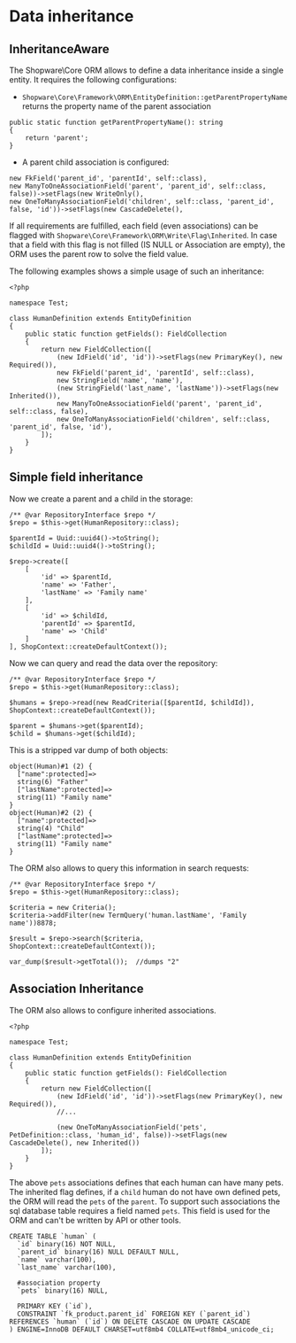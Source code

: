 # Data inheritance

## InheritanceAware
The Shopware\Core ORM allows to define a data inheritance inside a single entity.
It requires the following configurations:
* `Shopware\Core\Framework\ORM\EntityDefinition::getParentPropertyName` returns the property name of the parent association
```
public static function getParentPropertyName(): string
{
    return 'parent';
}

```
* A parent child association is configured:
```
new FkField('parent_id', 'parentId', self::class),
new ManyToOneAssociationField('parent', 'parent_id', self::class, false))->setFlags(new WriteOnly(),
new OneToManyAssociationField('children', self::class, 'parent_id', false, 'id'))->setFlags(new CascadeDelete(),
```

If all requirements are fulfilled, each field (even associations) can be flagged with `Shopware\Core\Framework\ORM\Write\Flag\Inherited`.
In case that a field with this flag is not filled (IS NULL or Association are empty), the ORM uses the parent row to solve the field value.

The following examples shows a simple usage of such an inheritance:
```
<?php

namespace Test;

class HumanDefinition extends EntityDefinition
{
    public static function getFields(): FieldCollection
    {
        return new FieldCollection([
            (new IdField('id', 'id'))->setFlags(new PrimaryKey(), new Required()),
            new FkField('parent_id', 'parentId', self::class),
            new StringField('name', 'name'),
            (new StringField('last_name', 'lastName'))->setFlags(new Inherited()),
            new ManyToOneAssociationField('parent', 'parent_id', self::class, false),
            new OneToManyAssociationField('children', self::class, 'parent_id', false, 'id'),
        ]);
    }
}
``` 

## Simple field inheritance
Now we create a parent and a child in the storage:

```
/** @var RepositoryInterface $repo */
$repo = $this->get(HumanRepository::class);

$parentId = Uuid::uuid4()->toString();
$childId = Uuid::uuid4()->toString();

$repo->create([
    [
        'id' => $parentId,
        'name' => 'Father',
        'lastName' => 'Family name'
    ],
    [
        'id' => $childId,
        'parentId' => $parentId,
        'name' => 'Child'
    ]
], ShopContext::createDefaultContext());
```

Now we can query and read the data over the repository:
```
/** @var RepositoryInterface $repo */
$repo = $this->get(HumanRepository::class);

$humans = $repo->read(new ReadCriteria([$parentId, $childId]), ShopContext::createDefaultContext());

$parent = $humans->get($parentId);
$child = $humans->get($childId);

```

This is a stripped var dump of both objects:
```
object(Human)#1 (2) {
  ["name":protected]=>
  string(6) "Father"
  ["lastName":protected]=>
  string(11) "Family name"
}
object(Human)#2 (2) {
  ["name":protected]=>
  string(4) "Child"
  ["lastName":protected]=>
  string(11) "Family name"
}
``` 

The ORM also allows to query this information in search requests:
```
/** @var RepositoryInterface $repo */
$repo = $this->get(HumanRepository::class);

$criteria = new Criteria();
$criteria->addFilter(new TermQuery('human.lastName', 'Family name'))8878;

$result = $repo->search($criteria, ShopContext::createDefaultContext());

var_dump($result->getTotal());  //dumps "2"
```

## Association Inheritance
The ORM also allows to configure inherited associations.

```
<?php

namespace Test;

class HumanDefinition extends EntityDefinition
{
    public static function getFields(): FieldCollection
    {
        return new FieldCollection([
            (new IdField('id', 'id'))->setFlags(new PrimaryKey(), new Required()),
            //...
                        
            (new OneToManyAssociationField('pets', PetDefinition::class, 'human_id', false))->setFlags(new CascadeDelete(), new Inherited())
        ]);
    }
}
```

The above `pets` associations defines that each human can have many pets. The inherited flag defines, if a `child` human do not have own defined pets, the ORM will read the `pets` of the `parent`.
To support such associations the sql database table requires a field named `pets`. This field is used for the ORM and can't be written by API or other tools. 

```
CREATE TABLE `human` (
  `id` binary(16) NOT NULL,
  `parent_id` binary(16) NULL DEFAULT NULL,
  `name` varchar(100),
  `last_name` varchar(100),
  
  #association property
  `pets` binary(16) NULL,   
  
  PRIMARY KEY (`id`),
  CONSTRAINT `fk_product.parent_id` FOREIGN KEY (`parent_id`) REFERENCES `human` (`id`) ON DELETE CASCADE ON UPDATE CASCADE
) ENGINE=InnoDB DEFAULT CHARSET=utf8mb4 COLLATE=utf8mb4_unicode_ci;
```